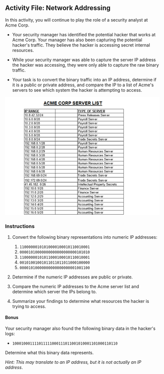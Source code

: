 ## Activity File: Network Addressing

In this activity, you will continue to play the role of a security analyst at Acme Corp.

- Your security manager has identified the potential hacker that works at Acme Corp. Your manager has also been capturing the potential hacker's traffic. They believe the hacker is accessing secret internal resources.

- While your security manager was able to capture the server IP address the hacker was accessing, they were only able to capture the raw binary traffic. 

- Your task is to convert the binary traffic into an IP address, determine if it is a public or private address, and compare the IP to a list of Acme's servers to see which system the hacker is attempting to access.

![Acme's server list.](acmeserverlist.png)

### Instructions

1. Convert the following binary representations into numeric IP addresses:
    1.  `11000000101010000100010110010001`
    2.  `00001010000000000000000000101010`
    3. `11000000101011000100010110010001`
    4.  `00101001001011011011011000100000`
    5.  `00001010000000000000000001001100`

2. Determine if the numeric IP addresses are public or private.

3. Compare the numeric IP addresses to the Acme server list and determine which server the IPs belong to.

4. Summarize your findings to determine what resources the hacker is trying to access.

#### Bonus

Your security manager also found the following binary data in the hacker's logs:

  - `100010001111011111000111011001010001101000110110`
  
Determine what this binary data represents.
  
 *Hint: This may translate to an IP address, but it is not actually an IP address*. 
